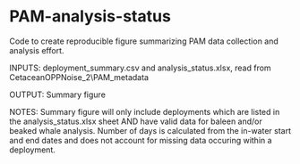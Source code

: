 # PAM-analysis-status

 Code to create reproducible figure summarizing PAM data collection and analysis effort.

 INPUTS: deployment_summary.csv and analysis_status.xlsx, read from CetaceanOPPNoise_2\PAM_metadata
 
 OUTPUT: Summary figure

NOTES: Summary figure will only include deployments which are listed in the analysis_status.xlsx sheet AND have valid data for baleen and/or beaked whale analysis. Number of days is calculated from the in-water start and end dates and does not account for missing data occuring within a deployment.
